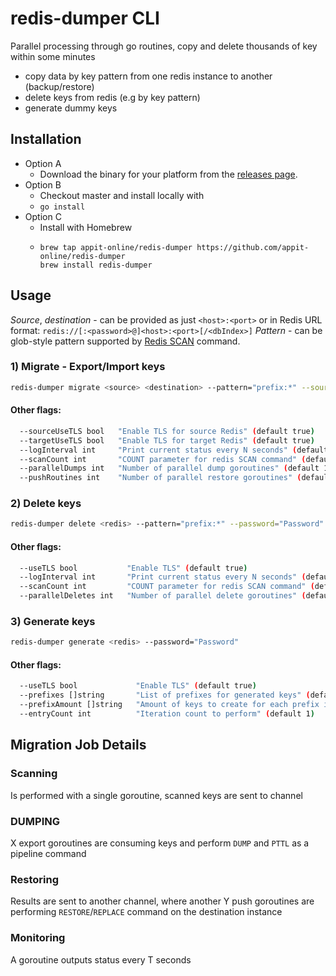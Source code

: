 # redis-dumper CLI
Parallel processing through go routines, copy and delete thousands of key within some minutes

- copy data by key pattern from one redis instance to another (backup/restore)
- delete keys from redis (e.g by key pattern)
- generate dummy keys 


## Installation

- Option A 
  - Download the binary for your platform from the [releases page](https://github.com/appit-online/redis-dumper/releases).
- Option B
  - Checkout master and install locally with 
  - `go install`
- Option C
  - Install with Homebrew 
  - ```
    brew tap appit-online/redis-dumper https://github.com/appit-online/redis-dumper
    brew install redis-dumper
    ```


## Usage


*Source*, *destination* - can be provided as just `<host>:<port>` or in Redis URL format: `redis://[:<password>@]<host>:<port>[/<dbIndex>]`
*Pattern* - can be glob-style pattern supported by [Redis SCAN](https://redis.io/commands/scan) command.


### 1) Migrate - Export/Import keys
```bash
redis-dumper migrate <source> <destination> --pattern="prefix:*" --sourcePassword="SourcePassword" --targetPassword="TargetPassword"
```

#### Other flags:
```bash
  --sourceUseTLS bool   "Enable TLS for source Redis" (default true)
  --targetUseTLS bool   "Enable TLS for target Redis" (default true)
  --logInterval int     "Print current status every N seconds" (default 1)
  --scanCount int       "COUNT parameter for redis SCAN command" (default 1000)
  --parallelDumps int   "Number of parallel dump goroutines" (default 100)
  --pushRoutines int    "Number of parallel restore goroutines" (default 100)
```

### 2) Delete keys
```bash
redis-dumper delete <redis> --pattern="prefix:*" --password="Password" 
```

#### Other flags:
```bash
  --useTLS bool           "Enable TLS" (default true)
  --logInterval int       "Print current status every N seconds" (default 1)
  --scanCount int         "COUNT parameter for redis SCAN command" (default 1000)
  --parallelDeletes int   "Number of parallel delete goroutines" (default 100)
```

### 3) Generate keys
```bash
redis-dumper generate <redis> --password="Password" 
```

#### Other flags:
```bash
  --useTLS bool             "Enable TLS" (default true)
  --prefixes []string       "List of prefixes for generated keys" (default {"mykey:", "testkey:"})
  --prefixAmount []string   "Amount of keys to create for each prefix in one iteration" (default {"1", "2"})
  --entryCount int          "Iteration count to perform" (default 1)
```

## Migration Job Details

### Scanning
Is performed with a single goroutine, scanned keys are sent to channel

### DUMPING
X export goroutines are consuming keys and perform `DUMP` and `PTTL` as a pipeline command

### Restoring
Results are sent to another channel, where another Y push goroutines are performing `RESTORE`/`REPLACE` command on the destination instance

### Monitoring
A goroutine outputs status every T seconds 

